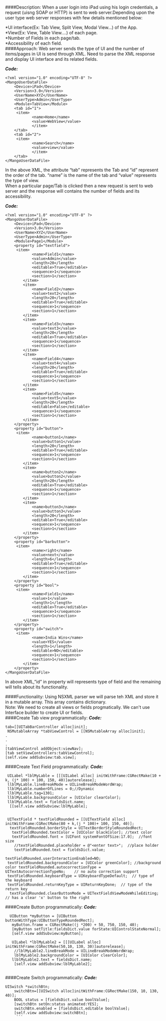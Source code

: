 ####Description:
When a user login into iPad using his login credentials, a request (uisng SOAP or HTTP) is sent to web server.Depending upon the user type web server responses with few details mentioned below:

*UI interface(Ex: Tab View, Split View, Modal View...) of the App.<br />
*View(Ex: View, Table View....) of each page.<br />
*Number of Fields in each page/tab.<br />
*Accessibility of each field.<br />
####Approach:
Web server sends the type of UI and the number of items/pages in UI is send through XML. Need to parse the XML response and display UI interface and its related fields.<br />

**_Code:_**
```
<?xml version="1.0" encoding="UTF-8" ?>
<MangoUserDataFile>
    <Device>iPad</Device>
    <Version>3.0</Version>
	<UserName>XYZ</UserName>
	<UserType>Admin</UserType>
    <Module>TabView</Module>
    <tab id="1">
   	 <item>
          	<name>Home</name>
          	<value>WebView</value>
          	</item> 	 
    </tab>
    <tab id="2">
   	 <item>
          	<name>Search</name>
          	<value>view</value>
          	</item>	 
    </tab>
</MangoUserDataFile>

```
In the above XML, the attribute “tab” represents the Tab and “id” represent the order of the tab. “name” is the name of the tab and “value” represents the type of view.<br />
When a particular page/Tab is clicked then a new request is sent to web server and the response will contains the number of fields and its accessibility. 

**_Code:_**
```
<?xml version="1.0" encoding="UTF-8" ?>
<MangoUserDataFile>
    <Device>iPad</Device>
    <Version>3.0</Version>
	<UserName>XYZ</UserName>
	<UserType>Admin</UserType>
    <Module>Page1</Module>
    <property id="textfield">
   	 <item>
          	<name>Field1</name>
          	<value>Admin</value>
          	<length>20</length>
          	<editable>True</editable>
          	<sequence>1</sequence>
          	<section>1</section>
     	</item>
     	<item>
          	<name>Field2</name>
          	<value>text2</value>
          	<length>20</length>
          	<editable>True</editable>
          	<sequence>1</sequence>
          	<section>1</section>
     	</item>
     	<item>
          	<name>Field3</name>
          	<value>text3</value>
          	<length>20</length>
          	<editable>True</editable>
          	<sequence>1</sequence>
          	<section>1</section>
     	</item>
     	<item>
          	<name>Field4</name>
          	<value>text4</value>
          	<length>20</length>
          	<editable>True</editable>
          	<sequence>1</sequence>
          	<section>1</section>
     	</item>
     	<item>
          	<name>Field5</name>
          	<value>text5</value>
          	<length>20</length>
          	<editable>False</editable>
          	<sequence>1</sequence>
          	<section>1</section>
     	</item>
    </property>
    <property id="button">
   	 <item>
          	<name>button1</name>
          	<value>button1</value>
          	<length>20</length>
          	<editable>True</editable>
          	<sequence>1</sequence>
          	<section>1</section>
     	</item>
     	<item>
          	<name>button2</name>
          	<value>button2</value>
          	<length>20</length>
          	<editable>True</editable>
          	<sequence>1</sequence>
          	<section>1</section>
     	</item>
     	<item>
          	<name>button3</name>
          	<value>button3</value>
          	<length>20</length>
          	<editable>True</editable>
          	<sequence>1</sequence>
          	<section>1</section>
     	</item>
    </property>
    <property id="barbutton">
   	 <item>
          	<name>right</name>
          	<value>next</value>
          	<length>6</length>
          	<editable>True</editable>
          	<sequence>1</sequence>
          	<section>1</section>
     	</item>
    </property>
    <property id="bool">
   	 <item>
          	<name>Field1</name>
          	<value>1</value>
          	<length>1</length>
          	<editable>True</editable>
          	<sequence>1</sequence>
          	<section>1</section>
     	</item>
    </property>
	<property id="switch">
   	 <item>
          	<name>India Wins</name>
          	<value>YES</value>
          	<length>1</length>
          	<editable>NO</editable>
          	<sequence>1</sequence>
          	<section>1</section>
     	</item>
    </property>
</MangoUserDataFile>

```
In above XML,”id” in property will represents type of field and the remaining will tells about its functionality.

####Functionality:
Using NSXML parser we will parse teh XML and store it in a mutable array. This array contains dictionary.<br />
Note: We need to create all views or fields progmatically. We can't use Interface builder to create UI or fields.<br />
####Create Tab view programmatically:
**_Code:_**
```
tab=[[UITabBarController alloc]init];
 NSMutableArray *tabViewControl = [[NSMutableArray alloc]init];
.
.
.
[tabViewControl addObject:viewNav];
[tab setViewControllers:tabViewControl];
[self.view addSubview:tab.view];

```

####Create Text Field programmatically:
**_Code:_**
```
 UILabel *lblMyLable = [[[UILabel alloc] initWithFrame:CGRectMake(10 + k, (j* 100) + 100, 150, 40)]autorelease];
 llblMyLable.lineBreakMode = UILineBreakModeWordWrap;
 llblMyLable.numberOfLines = 0;//Dynamic
 llblMyLable.tag=1301;
 llblMyLable.backgroundColor = [UIColor clearColor];
 llblMyLable.text = fieldsDict.name;
  [[self.view addSubview:lblMyLable];
   					 
   					 
 UITextField * textFieldRounded = [[UITextField alloc] initWithFrame:CGRectMake(80 + k,(j * 100)+ 100, 150, 40)];
  textFieldRounded.borderStyle = UITextBorderStyleRoundedRect;
   textFieldRounded.textColor = [UIColor blackColor]; //text color
   textFieldRounded.font = [UIFont systemFontOfSize:17.0];  //font size
    //textFieldRounded.placeholder = @"<enter text>";  //place holder
    textFieldRounded.text = fieldsDict.value;
   								 textFieldRounded.userInteractionEnabled=NO;
 textFieldRounded.backgroundColor = [UIColor greenColor]; //background color textFieldRounded.autocorrectionType = UITextAutocorrectionTypeNo;    // no auto correction support
 textFieldRounded.keyboardType = UIKeyboardTypeDefault;  // type of the keyboard
 textFieldRounded.returnKeyType = UIReturnKeyDone;  // type of the return key
  textFieldRounded.clearButtonMode = UITextFieldViewModeWhileEditing;    // has a clear 'x' button to the right

  ```
  
####Create Button programmatically:
**_Code:_**
```
  UIButton *myButton = [UIButton buttonWithType:UIButtonTypeRoundedRect];
   myButton.frame = CGRectMake((j *200) + 50, 750, 150, 40);
   [myButton setTitle:fieldsDict.value forState:UIControlStateNormal];
   [self.view addSubview:myButton];
   
   UILabel *lblMyLable2 = [[[UILabel alloc] initWithFrame:CGRectMake(50,10, 130, 30)]autorelease];
    //lblMyLable2.lineBreakMode = UILineBreakModeWordWrap;
    lblMyLable2.backgroundColor = [UIColor clearColor];
   llblMyLable2.text = fieldsDict.name;
    [self.view addSubview:lblMyLable2];
    
  ```
    
####Create Switch programmatically:
**_Code:_**
```
UISwitch *switchBtn;
    switchBtn=[[UISwitch alloc]initWithFrame:CGRectMake(150, 10, 130, 40)];
    BOOL status = [fieldsDict.value boolValue];
    [switchBtn setOn:status animated:YES];
    switchBtn.enabled = [fieldsDict.editable boolValue];
    [self.view addSubview:switchBtn];
     ```










